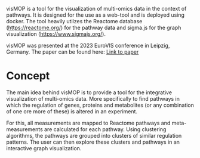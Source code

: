 visMOP is a tool for the visualization of multi-omics data in the context of pathways. It is designed for the use as a web-tool and is deployed using docker.
The tool heavily utilzes the Reactome database (https://reactome.org/) for the pathway data and sigma.js for the graph visualization (https://www.sigmajs.org/).

visMOP was presented at the 2023 EuroVIS conference in Leipzig, Germany. The paper can be found here: [Link to paper](https://doi.org/10.1111/cgf.14828)

# Concept

The main idea behind visMOP is to provide a tool for the integrative visualization of multi-omics data.
More specifically to find pathways in which the regulation of genes, proteins and metabolites (or any combination of one ore more of these) is altered in an experiment.

For this, all measurements are mapped to Reactome pathways and meta-measurements are calculated for each pathway.
Using clustering algorithms, the pathways are grouped into clusters of similar regulation patterns.
The user can then explore these clusters and pathways in an interactive graph visualization.
